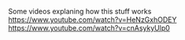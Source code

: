 Some videos explaning how this stuff works
https://www.youtube.com/watch?v=HeNzGxhODEY
https://www.youtube.com/watch?v=cnAsykyUlp0

